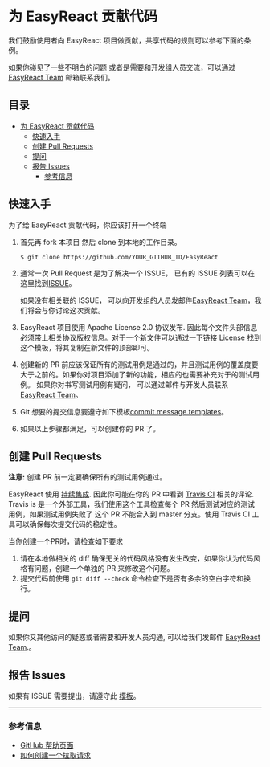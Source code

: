 # 为 EasyReact 贡献代码

我们鼓励使用者向 EasyReact 项目做贡献，共享代码的规则可以参考下面的条例。

如果你碰见了一些不明白的问题 或者是需要和开发组人员交流，可以通过 [EasyReact Team](mailto:it_easyreact@meituan.com) 邮箱联系我们。

## 目录

<!-- TOC -->

- [为 EasyReact 贡献代码](#为-easyreact-贡献代码)
  - [快速入手](#快速入手)
  - [创建 Pull Requests](#创建-pull-requests)
  - [提问](#提问)
  - [报告 Issues](#报告-issues)
    - [参考信息](#参考信息)

<!-- /TOC -->

## 快速入手


为了给 EasyReact 贡献代码，你应该打开一个终端

1. 首先再 fork 本项目 然后 clone 到本地的工作目录。

   `$ git clone https://github.com/YOUR_GITHUB_ID/EasyReact`


2. 通常一次 Pull Request 是为了解决一个 ISSUE， 已有的 ISSUE 列表可以在这里找到[ISSUE](https://github.com/meituan/EasyReact/issues)。

   如果没有相关联的 ISSUE， 可以向开发组的人员发邮件[EasyReact Team](mailto:it_easyreact@meituan.com)，我们将会与你讨论这次贡献。

3. EasyReact 项目使用 Apache License 2.0 协议发布. 因此每个文件头部信息必须带上相关协议版权信息。对于一个新文件可以通过一下链接 [License](../common/Copyright.txt) 找到这个模板，将其复制在新文件的顶部即可。

4. 创建新的 PR 前应该保证所有的测试用例是通过的，并且测试用例的覆盖度要大于之前的。如果你对项目添加了新的功能，相应的也需要补充对于的测试用例。
 如果你对书写测试用例有疑问， 可以通过邮件与开发人员联系[EasyReact Team](mailto:it_easyreact@meituan.com)。

5. Git 想要的提交信息要遵守如下模板[commit message templates](../common/commentformat.txt)。

6. 如果以上步骤都满足，可以创建你的 PR 了。


## 创建 Pull Requests

**注意:** 创建 PR 前一定要确保所有的测试用例通过。

EasyReact 使用 [持续集成](https://en.wikipedia.org/wiki/Continuous_integration). 因此你可能在你的 PR 中看到 [Travis CI](https://travis-ci.com/) 相关的评论. Travis is 是一个外部工具，我们使用这个工具检查每个 PR 然后测试对应的测试用例，如果测试用例失败了 这个 PR 不能合入到 master 分支。使用 Travis CI 工具可以确保每次提交代码的稳定性。

当你创建一个PR时，请检查如下要求

1. 请在本地做相关的 diff 确保无关的代码风格没有发生改变，如果你认为代码风格有问题，创建一个单独的 PR 来修改这个问题。
2. 提交代码前使用 `git diff --check` 命令检查下是否有多余的空白字符和换行。

## 提问

如果你又其他访问的疑惑或者需要和开发人员沟通, 可以给我们发邮件 [EasyReact Team](mailto:it_easyreact@meituan.com).。

## 报告 Issues

如果有 ISSUE 需要提出，请遵守此 [模板](../../.github/ISSUE_TEMPLATE/issue-template.md)。

---

### 参考信息

* [GitHub 帮助页面](https://help.github.com)
* [如何创建一个拉取请求](https://help.github.com/articles/creating-a-pull-request/)
